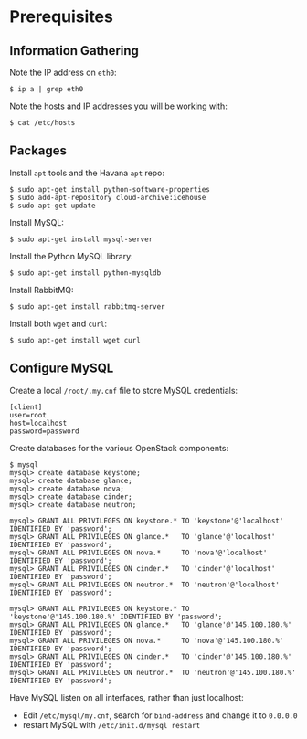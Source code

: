 # Prerequisites

## Information Gathering

Note the IP address on `eth0`:

    $ ip a | grep eth0

Note the hosts and IP addresses you will be working with:

    $ cat /etc/hosts


## Packages

Install `apt` tools and the Havana `apt` repo:

    $ sudo apt-get install python-software-properties
    $ sudo add-apt-repository cloud-archive:icehouse
    $ sudo apt-get update

Install MySQL:

    $ sudo apt-get install mysql-server

Install the Python MySQL library:

    $ sudo apt-get install python-mysqldb

Install RabbitMQ:

    $ sudo apt-get install rabbitmq-server

Install both `wget` and `curl`:

    $ sudo apt-get install wget curl

## Configure MySQL

Create a local `/root/.my.cnf` file to store MySQL credentials:

    [client]
    user=root
    host=localhost
    password=password

Create databases for the various OpenStack components:

    $ mysql
    mysql> create database keystone;
    mysql> create database glance;
    mysql> create database nova;
    mysql> create database cinder;
    mysql> create database neutron;

    mysql> GRANT ALL PRIVILEGES ON keystone.* TO 'keystone'@'localhost' IDENTIFIED BY 'password';
    mysql> GRANT ALL PRIVILEGES ON glance.*   TO 'glance'@'localhost'   IDENTIFIED BY 'password';
    mysql> GRANT ALL PRIVILEGES ON nova.*     TO 'nova'@'localhost'     IDENTIFIED BY 'password';
    mysql> GRANT ALL PRIVILEGES ON cinder.*   TO 'cinder'@'localhost'   IDENTIFIED BY 'password';
    mysql> GRANT ALL PRIVILEGES ON neutron.*  TO 'neutron'@'localhost'  IDENTIFIED BY 'password';

    mysql> GRANT ALL PRIVILEGES ON keystone.* TO 'keystone'@'145.100.180.%' IDENTIFIED BY 'password';
    mysql> GRANT ALL PRIVILEGES ON glance.*   TO 'glance'@'145.100.180.%'   IDENTIFIED BY 'password';
    mysql> GRANT ALL PRIVILEGES ON nova.*     TO 'nova'@'145.100.180.%'     IDENTIFIED BY 'password';
    mysql> GRANT ALL PRIVILEGES ON cinder.*   TO 'cinder'@'145.100.180.%'   IDENTIFIED BY 'password';
    mysql> GRANT ALL PRIVILEGES ON neutron.*  TO 'neutron'@'145.100.180.%'  IDENTIFIED BY 'password';

Have MySQL listen on all interfaces, rather than just localhost:

  * Edit `/etc/mysql/my.cnf`, search for `bind-address` and change it to `0.0.0.0`
  * restart MySQL with `/etc/init.d/mysql restart`


